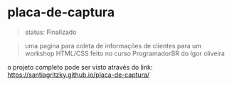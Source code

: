 # placa-de-captura 
>status: Finalizado 

>uma pagina para coleta de informações de clientes para um workshop HTML/CSS feito no curso ProgramadorBR do Igor oliveira

o projeto completo pode ser visto através do link: https://santiagritzky.github.io/placa-de-captura/

